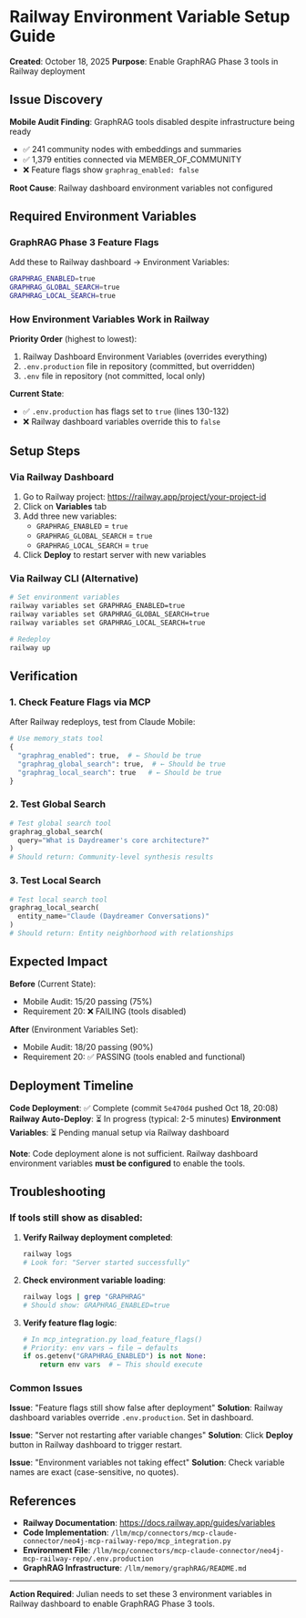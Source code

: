 # Railway Environment Variable Setup Guide
**Created**: October 18, 2025
**Purpose**: Enable GraphRAG Phase 3 tools in Railway deployment

## Issue Discovery

**Mobile Audit Finding**: GraphRAG tools disabled despite infrastructure being ready
- ✅ 241 community nodes with embeddings and summaries
- ✅ 1,379 entities connected via MEMBER_OF_COMMUNITY
- ❌ Feature flags show `graphrag_enabled: false`

**Root Cause**: Railway dashboard environment variables not configured

## Required Environment Variables

### GraphRAG Phase 3 Feature Flags

Add these to Railway dashboard → Environment Variables:

```bash
GRAPHRAG_ENABLED=true
GRAPHRAG_GLOBAL_SEARCH=true
GRAPHRAG_LOCAL_SEARCH=true
```

### How Environment Variables Work in Railway

**Priority Order** (highest to lowest):
1. Railway Dashboard Environment Variables (overrides everything)
2. `.env.production` file in repository (committed, but overridden)
3. `.env` file in repository (not committed, local only)

**Current State**:
- ✅ `.env.production` has flags set to `true` (lines 130-132)
- ❌ Railway dashboard variables override this to `false`

## Setup Steps

### Via Railway Dashboard

1. Go to Railway project: <https://railway.app/project/your-project-id>
2. Click on **Variables** tab
3. Add three new variables:
   - `GRAPHRAG_ENABLED` = `true`
   - `GRAPHRAG_GLOBAL_SEARCH` = `true`
   - `GRAPHRAG_LOCAL_SEARCH` = `true`
4. Click **Deploy** to restart server with new variables

### Via Railway CLI (Alternative)

```bash
# Set environment variables
railway variables set GRAPHRAG_ENABLED=true
railway variables set GRAPHRAG_GLOBAL_SEARCH=true
railway variables set GRAPHRAG_LOCAL_SEARCH=true

# Redeploy
railway up
```

## Verification

### 1. Check Feature Flags via MCP

After Railway redeploys, test from Claude Mobile:

```python
# Use memory_stats tool
{
  "graphrag_enabled": true,  # ← Should be true
  "graphrag_global_search": true,  # ← Should be true
  "graphrag_local_search": true   # ← Should be true
}
```

### 2. Test Global Search

```python
# Test global search tool
graphrag_global_search(
  query="What is Daydreamer's core architecture?"
)
# Should return: Community-level synthesis results
```

### 3. Test Local Search

```python
# Test local search tool
graphrag_local_search(
  entity_name="Claude (Daydreamer Conversations)"
)
# Should return: Entity neighborhood with relationships
```

## Expected Impact

**Before** (Current State):
- Mobile Audit: 15/20 passing (75%)
- Requirement 20: ❌ FAILING (tools disabled)

**After** (Environment Variables Set):
- Mobile Audit: 18/20 passing (90%)
- Requirement 20: ✅ PASSING (tools enabled and functional)

## Deployment Timeline

**Code Deployment**: ✅ Complete (commit `5e470d4` pushed Oct 18, 20:08)
**Railway Auto-Deploy**: ⏳ In progress (typical: 2-5 minutes)
**Environment Variables**: ⏳ Pending manual setup via Railway dashboard

**Note**: Code deployment alone is not sufficient. Railway dashboard environment variables **must be configured** to enable the tools.

## Troubleshooting

### If tools still show as disabled:

1. **Verify Railway deployment completed**:
   ```bash
   railway logs
   # Look for: "Server started successfully"
   ```

2. **Check environment variable loading**:
   ```bash
   railway logs | grep "GRAPHRAG"
   # Should show: GRAPHRAG_ENABLED=true
   ```

3. **Verify feature flag logic**:
   ```python
   # In mcp_integration.py load_feature_flags()
   # Priority: env vars → file → defaults
   if os.getenv("GRAPHRAG_ENABLED") is not None:
       return env vars  # ← This should execute
   ```

### Common Issues

**Issue**: "Feature flags still show false after deployment"
**Solution**: Railway dashboard variables override `.env.production`. Set in dashboard.

**Issue**: "Server not restarting after variable changes"
**Solution**: Click **Deploy** button in Railway dashboard to trigger restart.

**Issue**: "Environment variables not taking effect"
**Solution**: Check variable names are exact (case-sensitive, no quotes).

## References

- **Railway Documentation**: <https://docs.railway.app/guides/variables>
- **Code Implementation**: `/llm/mcp/connectors/mcp-claude-connector/neo4j-mcp-railway-repo/mcp_integration.py`
- **Environment File**: `/llm/mcp/connectors/mcp-claude-connector/neo4j-mcp-railway-repo/.env.production`
- **GraphRAG Infrastructure**: `/llm/memory/graphRAG/README.md`

---

**Action Required**: Julian needs to set these 3 environment variables in Railway dashboard to enable GraphRAG Phase 3 tools.
